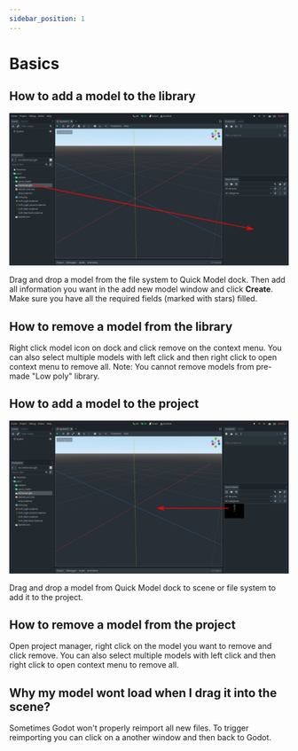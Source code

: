```yaml
---
sidebar_position: 1
---
```


# Basics

## How to add a model to the library
![Add model to library](./img/addModelToLibrary.png)

Drag and drop a model from the file system to Quick Model dock. Then add all information you want in the add new model window and click **Create**. Make sure you have all the required fields (marked with stars) filled.

## How to remove a model from the library
Right click model icon on dock and click remove on the context menu.
You can also select multiple models with left click and then right click to open context menu to remove all.
Note: You cannot remove models from pre-made "Low poly" library.

## How to add a model to the project
![Add model to project](./img/addModelToProject.png)

Drag and drop a model from Quick Model dock to scene or file system to add it to the project.

## How to remove a model from the project
Open project manager, right click on the model you want to remove and click remove.
You can also select multiple models with left click and then right click to open context menu to remove all.

## Why my model wont load when I drag it into the scene?
Sometimes Godot won't properly reimport all new files. To trigger reimporting you can click on a another window and then back to Godot.
